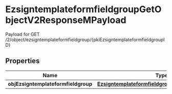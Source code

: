 

# EzsigntemplateformfieldgroupGetObjectV2ResponseMPayload

Payload for GET /2/object/ezsigntemplateformfieldgroup/{pkiEzsigntemplateformfieldgroupID}

## Properties

| Name | Type | Description | Notes |
|------------ | ------------- | ------------- | -------------|
|**objEzsigntemplateformfieldgroup** | [**EzsigntemplateformfieldgroupResponseCompound**](EzsigntemplateformfieldgroupResponseCompound.md) |  |  |



